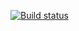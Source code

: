 [![Build status](https://ci.appveyor.com/api/projects/status/w2m6xnf06yo1j85o?svg=true)](https://ci.appveyor.com/project/lirukpiruk/auto-netology-selenide)
